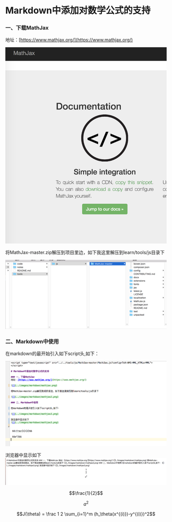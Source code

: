 <!DOCTYPE html>
<!-- mathjax config similar to math.stackexchange -->
<script type="text/x-mathjax-config">
MathJax.Hub.Config({
    jax: ["input/TeX", "output/HTML-CSS"],
    tex2jax: {
        inlineMath: [ ['$', '$'] ],
        displayMath: [ ['$$', '$$']],
        processEscapes: true,
        skipTags: ['script', 'noscript', 'style', 'textarea', 'pre', 'code']
    },
    messageStyle: "none",
    "HTML-CSS": { preferredFont: "TeX", availableFonts: ["STIX","TeX"] }
});
</script>
<script type="text/javascript" src="http://cdn.mathjax.org/mathjax/latest/MathJax.js?config=TeX-AMS-MML_HTMLorMML"> </script>

# Markdown中添加对数学公式的支持

### 一、下载MathJax  
地址：[https://www.mathjax.org/](https://www.mathjax.org/)  

![](../images/markdown/mathjax.png)    

将MathJax-master.zip解压到项目里边，如下我这里解压到learn/tools/js目录下    

![](../images/markdown/mathjax2.png)    

### 二、Markdown中使用

在markdown的最开始引入如下script头,如下：

![](../images/markdown/mathjax3.png)      

浏览器中显示如下
![](../images/markdown/mathjax4.png)      


 $$\frac{1}{2}$$
 
 $$a^2$$


$$J(\theta) = \frac 1 2 \sum_{i=1}^m (h_\theta(x^{(i)})-y^{(i)})^2$$
